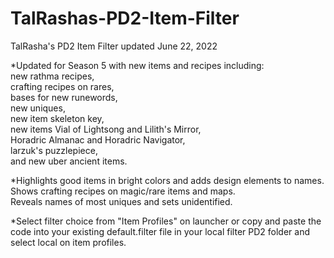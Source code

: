 # TalRashas-PD2-Item-Filter <br>
TalRasha's PD2 Item Filter updated June 22, 2022 <br>

*Updated for Season 5 with new items and recipes including:<br>new rathma recipes,<br>crafting recipes on rares,<br>bases for new runewords,<br>new uniques,<br>new item skeleton key,<br>new items Vial of Lightsong and Lilith's Mirror,<br>Horadric Almanac and Horadric Navigator,<br>larzuk's puzzlepiece,<br>and new uber ancient items.<br>

*Highlights good items in bright colors and adds design elements to names.<br> Shows crafting recipes on magic/rare items and maps. <br>Reveals names of most uniques and sets unidentified.<br>

*Select filter choice from "Item Profiles" on launcher or copy and paste the code into your existing default.filter file in your local filter PD2 folder and select local on item profiles.

